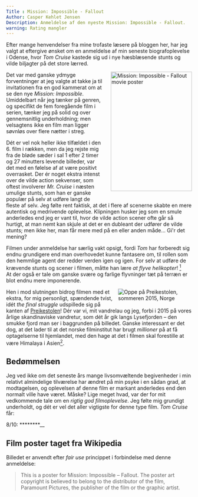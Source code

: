 ```yaml
---
Title : Mission: Impossible - Fallout
Author: Casper Kehlet Jensen
Description: Anmeldelse af den nyeste Mission: Impossible - Fallout.
warning: Rating mangler
---
```


Efter mange henvendelser fra mine trofaste læsere på bloggen her,
har jeg valgt at eftergive ønsket om en anmeldelse af min seneste biografoplevelse
i Odense, hvor _Tom Cruise_ kastede sig ud i nye hæsblæsende stunts og vilde
biljagter på det store lærred.

<img src="https://upload.wikimedia.org/wikipedia/en/f/ff/MI_%E2%80%93_Fallout.jpg" alt="Mission: Impossible - Fallout movie poster" style="float:right; margin:0 0 20px 20px;" width="220" height="324">

Det var med ganske ydmyge forventninger at jeg valgte at takke ja til
invitationen fra en god kammerat om at se den nye *Mission: Impossible*.
Umiddelbart når jeg tænker på genren, og specifikt de fem foregående film
i serien, tænker jeg på solid og over gennemsnitlig underholdning; men
velsagtens ikke en film man ligger søvnløs over flere nætter i streg.

Dét er vel nok heller ikke tilfældet i den 6. film i rækken, men da jeg
rejste mig fra de bløde sæder i sal 1 efter 2 timer og 27 minutters
levende billeder, var det med en følelse af at være positivt overrasket.
Der ér noget ekstra intenst over de vilde action sekvenser, som oftest
involverer *Mr. Cruise* i næsten umulige stunts, som han er ganske populær
på selv at udføre langt de fleste af selv.
Jeg følte rent faktisk, at det i flere af scenerne skabte en mere autentisk
og medrivende oplevelse. Klipningen husker jeg som en smule anderledes end
jeg er vant til, hvor de vilde action scener ofte går så hurtigt, at man
nemt kan skjule at det er en dubleant der udfører de vilde stunts; men ikke
her, man får mere med på en eller anden måde... Gi'r det mening?

Filmen under anmeldelse har særlig vakt opsigt, fordi _Tom_ har forberedt
sig endnu grundigere end man overhovedet kunne fantasere om, til rollen
som den hemmlige agent der redder verden igen og igen.
For selv at udføre de krævende stunts og scener i filmen, måtte han lære
_at flyve helikopter_!
[<sup>1</sup>][1]  
At der også er tale om ganske svære og farlige flyvninger tæt på terræn
er blot endnu mere imponerende.

<a href="/img/arkiv/mission-impossible-fallout/preikestolen_me.jpg">
  <img src="/img/arkiv/mission-impossible-fallout/preikestolen_me.jpg" alt="Oppe på Preikestolen, sommeren 2015, Norge" id="preikestolen" />
</a>

Hen i mod slutningen bidrog filmen med et ekstra, for mig personligt,
spændende tvist, idét _the final struggle_ udspillede sig på kanten
af [Preikestolen](https://da.wikipedia.org/wiki/Preikestolen)!
Dér var vi, mit vandrelau og jeg, forbi i 2015 på vores årlige skandinaviske
vandretur, som dét år gik langs Lysefjorden &ndash; den smukke fjord man
ser i baggrunden på billedet.
Ganske interessant er det dog, at det lader til at det norske filminstitut
har brugt _millioner_ på at få optagelserne til hjemlandet, med den
hage at det i filmen skal forestille at være Himalaya i Asien[<sup>2</sup>][2].


## Bedømmelsen
Jeg ved ikke om det seneste års mange livsomvæltende begivenheder i min
relativt almindelige tilværelse har ændret på min psyke i en sådan grad,
at modtagelsen, og oplevelsen af denne film er markant anderledes end
den normalt ville have været. Måske?
Lige meget hvad, var der for mit vedkommende tale om en _rigtig god
filmoplevelse_. Jeg følte mig grundigt underholdt, og dét er vel det
aller vigtigste for denne type film.
_Tom Cruise_ får:

  8/10: 
  <span class="rating rating-readonly">\*\*\*\*\*\*\*\*\_\_</span>

## Film poster taget fra Wikipedia
Billedet er anvendt efter _fair use_ princippet i forbindelse med denne anmeldelse:
> This is a poster for Mission: Impossible – Fallout.
> The poster art copyright is believed to belong to the distributor of the film,
> Paramount Pictures, the publisher of the film or the graphic artist.

[1]: https://www.youtube.com/watch?v=Um0aZKbpe1Y
[2]: https://politiken.dk/kultur/filmogtv/art6648775/Tusindvis-af-nordm%C3%A6nd-vandrede-i-flere-timer-for-at-se-den-nye-Mission-Impossible-film-p%C3%A5-toppen-af-fjeld

<link rel="stylesheet" href="/static/css/rating-style.css">
<script src="/static/js/rating-script.js"></script>
<script>$('.rating').rating();</script>
<style>
.final-rating {
  text-align: center;
}
img#preikestolen {
  float: right;
  margin: 0 0 10px 10px;
  max-width: 200px;
}
@media (max-width: 640px) {
  img#preikestolen {
    float: unset;
    margin: 0;
    max-width: 350px;
  }
}
</style>
